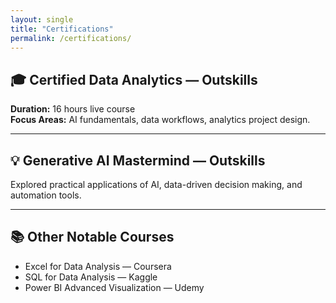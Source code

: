 ```yaml
---
layout: single
title: "Certifications"
permalink: /certifications/
---
```


## 🎓 Certified Data Analytics — Outskills
**Duration:** 16 hours live course  
**Focus Areas:** AI fundamentals, data workflows, analytics project design.

---

## 💡 Generative AI Mastermind — Outskills
Explored practical applications of AI, data-driven decision making, and automation tools.

---

## 📚 Other Notable Courses
- Excel for Data Analysis — Coursera  
- SQL for Data Analysis — Kaggle  
- Power BI Advanced Visualization — Udemy
